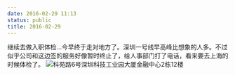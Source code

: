 ```yaml
---
date: 2016-02-29 11:13
status: public
title: 2016-02-29
---
```


继续去做入职体检...今早终于走对地方了。深圳一号线早高峰比想象的人多。不过似乎公司和这边签的服务好像暂时终止了，给人事部门打了电话，看来要去上海的时候体检了。
![科苑路6号深圳科技工业园大厦金融中心2栋12楼	](/service/map/22.549672,113.952415@15)